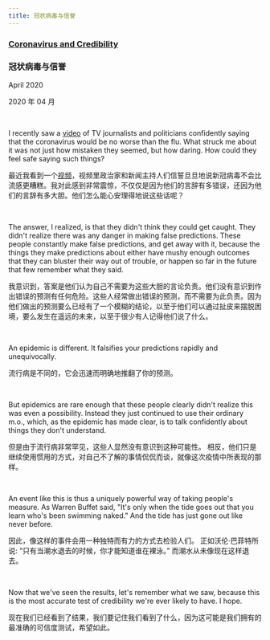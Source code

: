 ```yaml
---
title: 冠状病毒与信誉
---
```


### [Coronavirus and Credibility](http://www.paulgraham.com/cred.html)

### 冠状病毒与信誉


April 2020

2020 年 04 月


<br>

I recently saw a [video](https://www.youtube.com/watch?v=NAh4uS4f78o) of TV journalists and politicians confidently saying that the coronavirus would be no worse than the flu. What struck me about it was not just how mistaken they seemed, but how daring. How could they feel safe saying such things?

最近我看到一个[视频](https://www.youtube.com/watch?v=NAh4uS4f78o)，视频里政治家和新闻主持人们信誓旦旦地说新冠病毒不会比流感更糟糕。我对此感到非常震惊，不仅仅是因为他们的言辞有多错误，还因为他们的言辞有多大胆。他们怎么能心安理得地说这些话呢？

<br>

The answer, I realized, is that they didn't think they could get caught. They didn't realize there was any danger in making false predictions. These people constantly make false predictions, and get away with it, because the things they make predictions about either have mushy enough outcomes that they can bluster their way out of trouble, or happen so far in the future that few remember what they said.

我意识到，答案是他们认为自己不需要为这些大胆的言论负责。他们没有意识到作出错误的预测有任何危险。这些人经常做出错误的预测，而不需要为此负责。因为他们做出的预测要么已经有了一个模糊的结论，以至于他们可以通过扯皮来摆脱困境，要么发生在遥远的未来，以至于很少有人记得他们说了什么。

<br>

An epidemic is different. It falsifies your predictions rapidly and unequivocally.

流行病是不同的，它会迅速而明确地推翻了你的预测。

<br>

But epidemics are rare enough that these people clearly didn't realize this was even a possibility. Instead they just continued to use their ordinary m.o., which, as the epidemic has made clear, is to talk confidently about things they don't understand.

但是由于流行病非常罕见，这些人显然没有意识到这种可能性。 相反，他们只是继续使用惯用的方式，对自己不了解的事情侃侃而谈，就像这次疫情中所表现的那样。

<br>

An event like this is thus a uniquely powerful way of taking people's measure. As Warren Buffet said, "It's only when the tide goes out that you learn who's been swimming naked." And the tide has just gone out like never before.

因此，像这样的事件会用一种独特而有力的方式去检验人们。 正如沃伦·巴菲特所说: “只有当潮水退去的时候，你才能知道谁在裸泳。” 而潮水从未像现在这样退去。

<br>

Now that we've seen the results, let's remember what we saw, because this is the most accurate test of credibility we're ever likely to have. I hope.

现在我们已经看到了结果，我们要记住我们看到了什么，因为这可能是我们拥有的最准确的可信度测试，希望如此。

